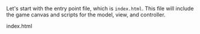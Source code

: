 Let's start with the entry point file, which is `index.html`. This file will include the game canvas and scripts for the model, view, and controller.

index.html
